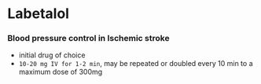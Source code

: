 # Labetalol


### Blood pressure control in Ischemic stroke

- initial drug of choice
- `10-20 mg IV for 1-2 min`, may be repeated or doubled every 10 min to a maximum dose of 300mg


### 